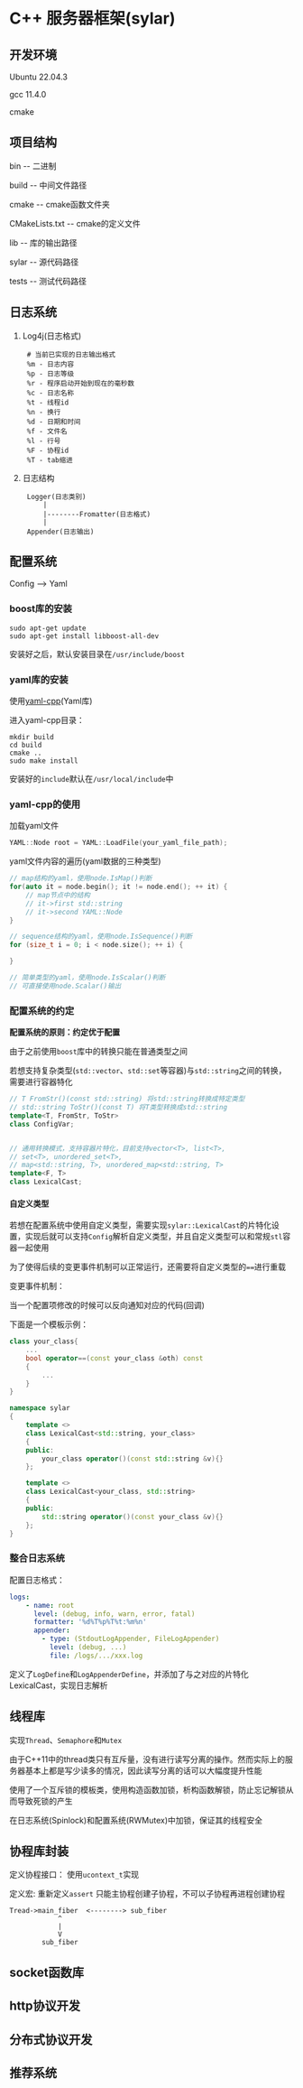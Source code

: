 # C++ 服务器框架(sylar)

## 开发环境
Ubuntu 22.04.3

gcc 11.4.0

cmake

## 项目结构
bin -- 二进制

build -- 中间文件路径

cmake -- cmake函数文件夹

CMakeLists.txt -- cmake的定义文件

lib -- 库的输出路径

sylar -- 源代码路径

tests -- 测试代码路径

## 日志系统
1. Log4j(日志格式)

        # 当前已实现的日志输出格式
        %m - 日志内容
        %p - 日志等级
        %r - 程序启动开始到现在的毫秒数
        %c - 日志名称
        %t - 线程id
        %n - 换行
        %d - 日期和时间
        %f - 文件名
        %l - 行号
        %F - 协程id
        %T - tab缩进

2. 日志结构

        Logger(日志类别)
            |
            |--------Fromatter(日志格式)
            |
        Appender(日志输出)

## 配置系统

Config --> Yaml

### boost库的安装

```shell
sudo apt-get update
sudo apt-get install libboost-all-dev
```

安装好之后，默认安装目录在`/usr/include/boost`

### yaml库的安装

使用[yaml-cpp](https://github.com/jbeder/yaml-cpp/releases)(Yaml库)

进入yaml-cpp目录：

```shell
mkdir build
cd build
cmake ..
sudo make install
```

安装好的`include`默认在`/usr/local/include`中

### yaml-cpp的使用

加载yaml文件

```cpp
YAML::Node root = YAML::LoadFile(your_yaml_file_path);
```

yaml文件内容的遍历(yaml数据的三种类型)

```cpp
// map结构的yaml，使用node.IsMap()判断
for(auto it = node.begin(); it != node.end(); ++ it) {
    // map节点中的结构
    // it->first std::string
    // it->second YAML::Node
}

// sequence结构的yaml，使用node.IsSequence()判断
for (size_t i = 0; i < node.size(); ++ i) {

}

// 简单类型的yaml，使用node.IsScalar()判断
// 可直接使用node.Scalar()输出
```

### 配置系统的约定

**配置系统的原则：约定优于配置**

由于之前使用`boost`库中的转换只能在普通类型之间

若想支持复杂类型(`std::vector`、`std::set`等容器)与`std::string`之间的转换，需要进行容器特化

```cpp
// T FromStr()(const std::string) 将std::string转换成特定类型
// std::string ToStr()(const T) 将T类型转换成std::string
template<T, FromStr, ToStr>
class ConfigVar;


// 通用转换模式，支持容器片特化，目前支持vector<T>, list<T>,
// set<T>, unordered_set<T>,
// map<std::string, T>, unordered_map<std::string, T>
template<F, T>
class LexicalCast;
```

#### 自定义类型

若想在配置系统中使用自定义类型，需要实现`sylar::LexicalCast`的片特化设置，实现后就可以支持`Config`解析自定义类型，并且自定义类型可以和常规`stl`容器一起使用

为了使得后续的变更事件机制可以正常运行，还需要将自定义类型的`==`进行重载

变更事件机制：

当一个配置项修改的时候可以反向通知对应的代码(回调)

下面是一个模板示例：

```cpp
class your_class{
    ...
    bool operator==(const your_class &oth) const
    {
        ...
    }
}

namespace sylar
{
    template <>
    class LexicalCast<std::string, your_class>
    {
    public:
        your_class operator()(const std::string &v){}
    };

    template <>
    class LexicalCast<your_class, std::string>
    {
    public:
        std::string operator()(const your_class &v){}
    };
}
```

### 整合日志系统

配置日志格式：

```yaml
logs:
    - name: root
      level: (debug, info, warn, error, fatal)
      formatter: '%d%T%p%T%t:%m%n'
      appender:
        - type: (StdoutLogAppender, FileLogAppender)
          level: (debug, ...)
          file: /logs/.../xxx.log
```

定义了`LogDefine`和`LogAppenderDefine`，并添加了与之对应的片特化LexicalCast，实现日志解析

## 线程库

实现`Thread`、`Semaphore`和`Mutex`

由于C++11中的thread类只有互斥量，没有进行读写分离的操作。然而实际上的服务器基本上都是写少读多的情况，因此读写分离的话可以大幅度提升性能

使用了一个互斥锁的模板类，使用构造函数加锁，析构函数解锁，防止忘记解锁从而导致死锁的产生

在日志系统(Spinlock)和配置系统(RWMutex)中加锁，保证其的线程安全


## 协程库封装

定义协程接口：
使用`ucontext_t`实现

定义宏:
重新定义`assert`
只能主协程创建子协程，不可以子协程再进程创建协程

    Tread->main_fiber  <--------> sub_fiber
                ^
                |
                V
            sub_fiber

## socket函数库

## http协议开发

## 分布式协议开发

## 推荐系统
